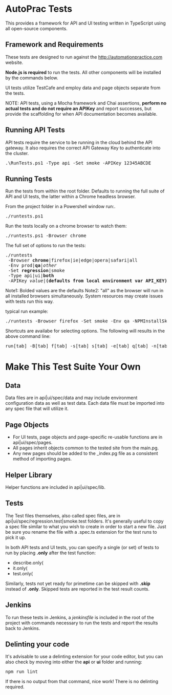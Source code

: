 # AutoPrac Tests

This provides a framework for API and UI testing written in TypeScript using all open-source components.

## Framework and Requirements

These tests are designed to run against the http://automationpractice.com website.

<b>Node.js is required</b> to run the tests. All other components will be installed by the commands below.

UI tests utilize TestCafe and employ data and page objects separate from the tests.

NOTE: API tests, using a Mocha framework and Chai assertions, <b>perform no actual tests and do not require an APIKey</b> and report successes, but provide the scaffolding for when API documentation becomes available.

## Running API Tests

API tests require the service to be running in the cloud behind the API gateway.  It also requires the correct API Gateway Key to authenticate into the cluster.
<pre>
.\RunTests.ps1 -Type api -Set smoke -APIKey 12345ABCDE
</pre>

## Running Tests

Run the tests from within the root folder. Defaults to running the full suite of API and UI tests, the latter within a Chrome headless browser.

From the project folder in a Powershell window run:.
<pre>
./runtests.ps1
</pre>

Run the tests locally on a chrome browser to watch them:
<pre>
./runtests.ps1 -Browser chrome
</pre>

The full set of options to run the tests:
<pre>
./runtests
 -Browser <b>chrome</b>|firefox|ie|edge|opera|safari|all
 -Env prod|<b>qa</b>|<i>other</i>
 -Set <b>regression</b>|smoke
 -Type api|ui|<b>both</b>
 -APIKey <i>value</i>|<b>(defaults from local environment var API_KEY)</b>
</pre>

Note1: Bolded values are the defaults
Note2: "all" as the browser will run in all installed browsers simultaneously. System resources may create issues with tests run this way.

typical run example:
<pre>
./runtests -Browser firefox -Set smoke -Env qa -NPMInstallSkip
</pre>

Shortcuts are availabe for selecting options. The following will results in the above command line:
<pre>
run[tab] -B[tab] f[tab] -s[tab] s[tab] -e[tab] q[tab] -n[tab]
</pre>

# Make This Test Suite Your Own
## Data
Data files are in api|ui/spec/data and may include environment configuration data as well as test data. Each data file must be imported into any spec file that will utilize it.

## Page Objects
* For UI tests, page objects and page-specific re-usable functions are in api|ui/spec/pages.
* All pages inherit objects common to the tested site from the main.pg.
* Any new pages should be added to the _index.pg file as a consistent method of importing pages.

## Helper Library
Helper functions are included in api|ui/spec/lib.

## Tests
The Test files themselves, also called spec files, are in api|ui/spec/regression.test|smoke.test folders. It's generally useful to copy a spec file similar to what you wish to create in order to start a new file. Just be sure you rename the file with a .spec.ts extension for the test runs to pick it up.

In both API tests and UI tests, you can specify a single (or set) of tests to run by placing <b>.only</b> after the test function:
* describe.only(
* it.only(
* test.only(

Similarly, tests not yet ready for primetime can be skipped with <b>.skip</b> instead of <b>.only</b>. Skipped tests are reported in the test result counts.

## Jenkins
To run these tests in Jenkins, a <i>jenkinsfile</i> is included in the root of the project with commands necessary to run the tests and report the results back to Jenkins.

## Delinting your code
It's advisable to use a delinting extension for your code editor, but you can also check by moving into either the <b>api</b> or <b>ui</b> folder and running:
<pre>
npm run lint
</pre>
If there is no output from that command, nice work! There is no delinting required.